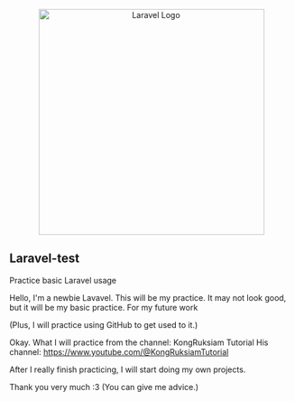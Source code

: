 <p align="center"><a href="https://laravel.com" target="_blank"><img src="https://raw.githubusercontent.com/laravel/art/master/logo-lockup/5%20SVG/2%20CMYK/1%20Full%20Color/laravel-logolockup-cmyk-red.svg" width="400" alt="Laravel Logo"></a></p>


## Laravel-test
Practice basic Laravel usage 

Hello, I'm a newbie Lavavel. This will be my practice.
It may not look good, but it will be my basic practice. For my future work

(Plus, I will practice using GitHub to get used to it.)

Okay. What I will practice from the channel: KongRuksiam Tutorial
His channel: https://www.youtube.com/@KongRuksiamTutorial

After I really finish practicing, I will start doing my own projects.

Thank you very much  :3  (You can give me advice.)
